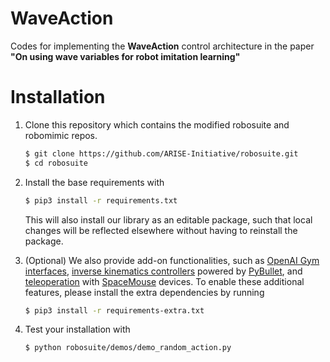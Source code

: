# WaveAction
Codes for implementing the **WaveAction** control architecture in the paper **"On using wave variables for robot imitation learning"**

# Installation
1. Clone this repository which contains the modified robosuite and robomimic repos.
   ```sh 
   $ git clone https://github.com/ARISE-Initiative/robosuite.git
   $ cd robosuite
   ```

2. Install the base requirements with
   ```sh
   $ pip3 install -r requirements.txt
   ```
   This will also install our library as an editable package, such that local changes will be reflected elsewhere without having to reinstall the package.

3. (Optional) We also provide add-on functionalities, such as [OpenAI Gym](https://github.com/openai/gym) [interfaces](source/robosuite.wrappers), [inverse kinematics controllers](source/robosuite.controllers) powered by [PyBullet](http://bulletphysics.org), and [teleoperation](source/robosuite.devices) with [SpaceMouse](https://www.3dconnexion.com/products/spacemouse.html) devices. To enable these additional features, please install the extra dependencies by running
   ```sh
   $ pip3 install -r requirements-extra.txt
   ```

4. Test your installation with
   ```sh
   $ python robosuite/demos/demo_random_action.py
   ```
